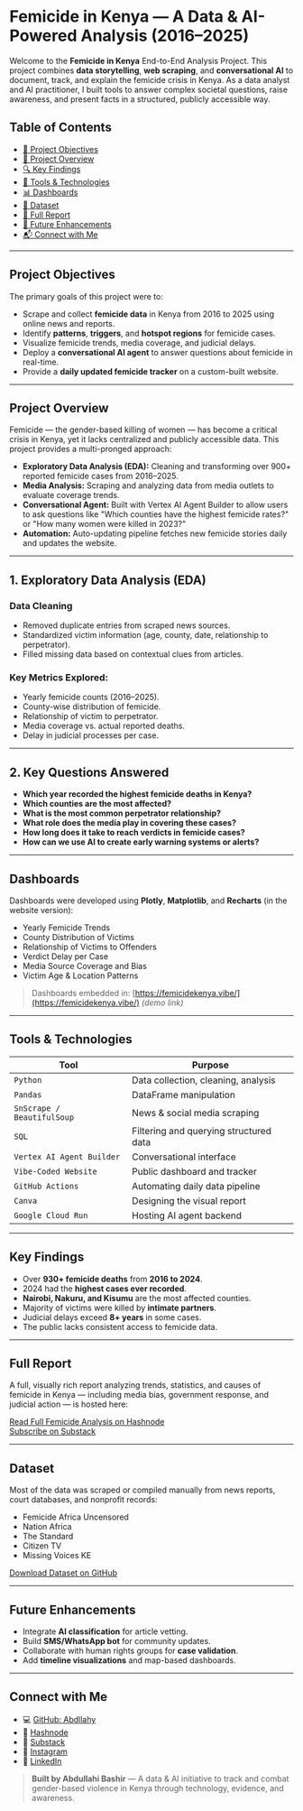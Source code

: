 # Femicide in Kenya — A Data & AI-Powered Analysis (2016–2025)

Welcome to the **Femicide in Kenya** End-to-End Analysis Project. This project combines **data storytelling**, **web scraping**, and **conversational AI** to document, track, and explain the femicide crisis in Kenya. As a data analyst and AI practitioner, I built tools to answer complex societal questions, raise awareness, and present facts in a structured, publicly accessible way.


## Table of Contents

- [🎯 Project Objectives](#-project-objectives)
- [📘 Project Overview](#-project-overview)
- [🔍 Key Findings](#-key-findings)
- [🧰 Tools & Technologies](#-tools--technologies)
- [📊 Dashboards](#-dashboards)
- [🧾 Dataset](#-dataset)
- [📄 Full Report](#-full-report)
- [🧠 Future Enhancements](#-future-enhancements)
- [📬 Connect with Me](#-connect-with-me)

---

## Project Objectives

The primary goals of this project were to:

- Scrape and collect **femicide data** in Kenya from 2016 to 2025 using online news and reports.
- Identify **patterns**, **triggers**, and **hotspot regions** for femicide cases.
- Visualize femicide trends, media coverage, and judicial delays.
- Deploy a **conversational AI agent** to answer questions about femicide in real-time.
- Provide a **daily updated femicide tracker** on a custom-built website.

---

## Project Overview

Femicide — the gender-based killing of women — has become a critical crisis in Kenya, yet it lacks centralized and publicly accessible data. This project provides a multi-pronged approach:

- **Exploratory Data Analysis (EDA):** Cleaning and transforming over 900+ reported femicide cases from 2016–2025.
- **Media Analysis:** Scraping and analyzing data from media outlets to evaluate coverage trends.
- **Conversational Agent:** Built with Vertex AI Agent Builder to allow users to ask questions like "Which counties have the highest femicide rates?" or "How many women were killed in 2023?"
- **Automation:** Auto-updating pipeline fetches new femicide stories daily and updates the website.

---

## 1. Exploratory Data Analysis (EDA)

### Data Cleaning
- Removed duplicate entries from scraped news sources.
- Standardized victim information (age, county, date, relationship to perpetrator).
- Filled missing data based on contextual clues from articles.

### Key Metrics Explored:
- Yearly femicide counts (2016–2025).
- County-wise distribution of femicide.
- Relationship of victim to perpetrator.
- Media coverage vs. actual reported deaths.
- Delay in judicial processes per case.

---

## 2. Key Questions Answered

- **Which year recorded the highest femicide deaths in Kenya?**
- **Which counties are the most affected?**
- **What is the most common perpetrator relationship?**
- **What role does the media play in covering these cases?**
- **How long does it take to reach verdicts in femicide cases?**
- **How can we use AI to create early warning systems or alerts?**

---

## Dashboards

Dashboards were developed using **Plotly**, **Matplotlib**, and **Recharts** (in the website version):

- Yearly Femicide Trends
- County Distribution of Victims
- Relationship of Victims to Offenders
- Verdict Delay per Case
- Media Source Coverage and Bias
- Victim Age & Location Patterns

> Dashboards embedded in: [https://femicidekenya.vibe/](https://femicidekenya.vibe/) *(demo link)*

---

## Tools & Technologies

| Tool | Purpose |
|------|---------|
| `Python` | Data collection, cleaning, analysis |
| `Pandas` | DataFrame manipulation |
| `SnScrape / BeautifulSoup` | News & social media scraping |
| `SQL` | Filtering and querying structured data |
| `Vertex AI Agent Builder` | Conversational interface |
| `Vibe-Coded Website` | Public dashboard and tracker |
| `GitHub Actions` | Automating daily data pipeline |
| `Canva` | Designing the visual report |
| `Google Cloud Run` | Hosting AI agent backend |

---

## Key Findings

- Over **930+ femicide deaths** from **2016 to 2024**.
- 2024 had the **highest cases ever recorded**.
- **Nairobi, Nakuru, and Kisumu** are the most affected counties.
- Majority of victims were killed by **intimate partners**.
- Judicial delays exceed **8+ years** in some cases.
- The public lacks consistent access to femicide data.

---

## Full Report

A full, visually rich report analyzing trends, statistics, and causes of femicide in Kenya — including media bias, government response, and judicial action — is hosted here:

[Read Full Femicide Analysis on Hashnode](https://abdullahybashir.hashnode.dev/femicide-crisis-in-kenya)  
[Subscribe on Substack](https://yourusername.substack.com)

---

## Dataset

Most of the data was scraped or compiled manually from news reports, court databases, and nonprofit records:

- Femicide Africa Uncensored  
- Nation Africa  
- The Standard  
- Citizen TV  
- Missing Voices KE  

[Download Dataset on GitHub](https://github.com/Abdllahy/femicide-kenya-analysis)

---

## Future Enhancements

- Integrate **AI classification** for article vetting.
- Build **SMS/WhatsApp bot** for community updates.
- Collaborate with human rights groups for **case validation**.
- Add **timeline visualizations** and map-based dashboards.

---

## Connect with Me

- 💻 [GitHub: Abdllahy](https://github.com/Abdllahy)
- 📰 [Hashnode](https://abdullahybashir.hashnode.dev)
- 📩 [Substack](https://yourusername.substack.com)
- 📸 [Instagram](https://instagram.com/abdullahybashir)
- 🧠 [LinkedIn](https://linkedin.com/in/abdullahybashir)

> **Built by Abdullahi Bashir** — A data & AI initiative to track and combat gender-based violence in Kenya through technology, evidence, and awareness.
